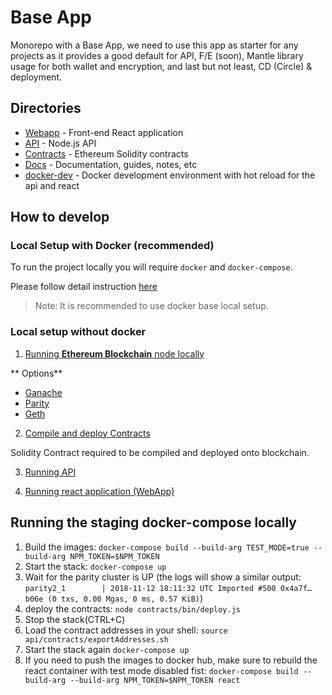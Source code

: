 # Base App

Monorepo with a Base App, we need to use this app as starter for any projects as it provides a good default for API, F/E (soon), Mantle library usage for both wallet and encryption, and last but not least, CD (Circle) & deployment.  

## Directories

- [Webapp](./react) - Front-end React application
- [API](./api) - Node.js API
- [Contracts](./contracts) - Ethereum Solidity contracts
- [Docs](./docs) - Documentation, guides, notes, etc
- [docker-dev](./docker-dev) - Docker development environment with hot reload for the api and react


## How to develop

### Local Setup with Docker (recommended)
To run the project locally you will require `docker` and `docker-compose`.

Please follow detail instruction [here](https://github.com/appliedblockchain/base-app-mantle/tree/master/docker-dev#how-to-use)

> Note: It is recommended to use docker base local setup.

### Local setup without docker

1. [Running **Ethereum Blockchain** node locally](https://github.com/appliedblockchain/base-app-mantle/tree/master/api#run-blockchain-network-and-contract-deployment)

  ** Options**
  * [Ganache](https://truffleframework.com/ganache)
  * [Parity](https://wiki.parity.io/Setup)
  * [Geth](https://ethereum.gitbooks.io/frontier-guide/content/getting_a_client.html)


2. [Compile and deploy Contracts](https://github.com/appliedblockchain/base-app-mantle/tree/master/api#run-blockchain-network-and-contract-deployment)

  Solidity Contract required to be compiled and deployed onto blockchain.

3. [Running API](https://github.com/appliedblockchain/base-app-mantle/tree/master/api#run-blockchain-network-and-contract-deployment)

4. [Running react application (WebApp)](https://github.com/appliedblockchain/base-app-mantle/tree/master/react#getting-started)


## Running the staging docker-compose locally

1. Build the images: `docker-compose build --build-arg TEST_MODE=true --build-arg NPM_TOKEN=$NPM_TOKEN`
2. Start the stack: `docker-compose up`
3. Wait for the parity cluster is UP (the logs will show a similar output: `parity2_1        | 2018-11-12 18:11:32 UTC Imported #500 0x4a7f…b06e (0 txs, 0.00 Mgas, 0 ms, 0.57 KiB)`)
4. deploy the contracts: `node contracts/bin/deploy.js`
5. Stop the stack(CTRL+C)
6. Load the contract addresses in your shell: `source api/contracts/exportAddresses.sh`
7. Start the stack again `docker-compose up`
8. If you need to push the images to docker hub, make sure to rebuild the react container with test mode disabled fist: `docker-compose build --build-arg --build-arg NPM_TOKEN=$NPM_TOKEN react`

